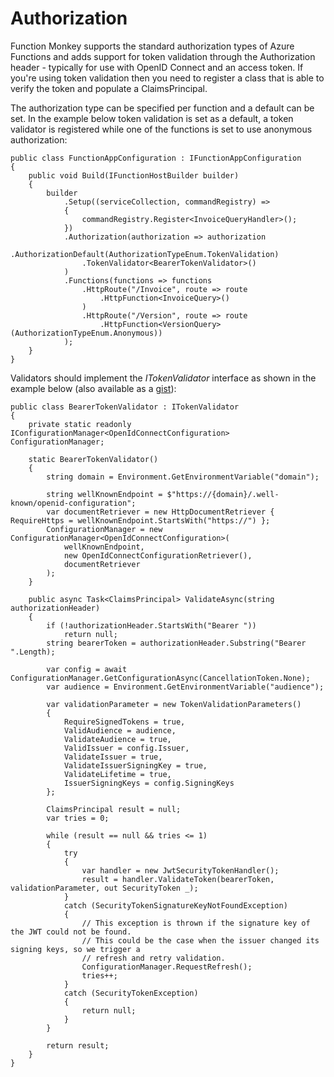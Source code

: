 # Authorization

Function Monkey supports the standard authorization types of Azure Functions and adds support for token validation through the Authorization header - typically for use with OpenID Connect and an access token. If you're using token validation then you need to register a class that is able to verify the token and populate a ClaimsPrincipal.

The authorization type can be specified per function and a default can be set. In the example below token validation is set as a default, a token validator is registered while one of the functions is set to use anonymous authorization:

    public class FunctionAppConfiguration : IFunctionAppConfiguration
    {
        public void Build(IFunctionHostBuilder builder)
        {
            builder
                .Setup((serviceCollection, commandRegistry) =>
                {
                    commandRegistry.Register<InvoiceQueryHandler>();
                })
                .Authorization(authorization => authorization
                    .AuthorizationDefault(AuthorizationTypeEnum.TokenValidation)
                    .TokenValidator<BearerTokenValidator>()
                )
                .Functions(functions => functions
                    .HttpRoute("/Invoice", route => route
                        .HttpFunction<InvoiceQuery>()
                    )
                    .HttpRoute("/Version", route => route
                        .HttpFunction<VersionQuery>(AuthorizationTypeEnum.Anonymous))
                );
        }
    }

Validators should implement the _ITokenValidator_ interface as shown in the example below (also available as a [gist](https://gist.github.com/JamesRandall/e83f72f98bde2f6ff973e6ecb81199c8)):

    public class BearerTokenValidator : ITokenValidator
    {
        private static readonly IConfigurationManager<OpenIdConnectConfiguration> ConfigurationManager;

        static BearerTokenValidator()
        {
            string domain = Environment.GetEnvironmentVariable("domain");
            
            string wellKnownEndpoint = $"https://{domain}/.well-known/openid-configuration";
            var documentRetriever = new HttpDocumentRetriever { RequireHttps = wellKnownEndpoint.StartsWith("https://") };
            ConfigurationManager = new ConfigurationManager<OpenIdConnectConfiguration>(
                wellKnownEndpoint,
                new OpenIdConnectConfigurationRetriever(),
                documentRetriever
            );
        }

        public async Task<ClaimsPrincipal> ValidateAsync(string authorizationHeader)
        {
            if (!authorizationHeader.StartsWith("Bearer "))
                return null;
            string bearerToken = authorizationHeader.Substring("Bearer ".Length);

            var config = await ConfigurationManager.GetConfigurationAsync(CancellationToken.None);
            var audience = Environment.GetEnvironmentVariable("audience");

            var validationParameter = new TokenValidationParameters()
            {
                RequireSignedTokens = true,
                ValidAudience = audience,
                ValidateAudience = true,
                ValidIssuer = config.Issuer,
                ValidateIssuer = true,
                ValidateIssuerSigningKey = true,
                ValidateLifetime = true,
                IssuerSigningKeys = config.SigningKeys
            };

            ClaimsPrincipal result = null;
            var tries = 0;

            while (result == null && tries <= 1)
            {
                try
                {
                    var handler = new JwtSecurityTokenHandler();
                    result = handler.ValidateToken(bearerToken, validationParameter, out SecurityToken _);
                }
                catch (SecurityTokenSignatureKeyNotFoundException)
                {
                    // This exception is thrown if the signature key of the JWT could not be found.
                    // This could be the case when the issuer changed its signing keys, so we trigger a 
                    // refresh and retry validation.
                    ConfigurationManager.RequestRefresh();
                    tries++;
                }
                catch (SecurityTokenException)
                {
                    return null;
                }
            }

            return result;
        }
    }

